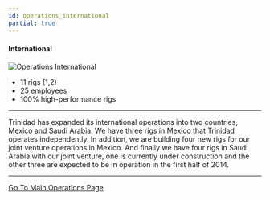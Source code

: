 ```yaml
---
id: operations_international
partial: true
---
```


#### International

![Operations International]({{{staticpath}}}images/operations-international.jpg)

- 11 rigs (1,2)
- 25 employees 
- 100% high-performance rigs

---

Trinidad has expanded its international operations into two countries, Mexico and Saudi Arabia. We have three rigs in Mexico that Trinidad operates independently. In addition, we are building four new rigs for our joint venture operations in Mexico. And finally we have four rigs in Saudi Arabia with our joint venture, one is currently under construction and the other three are expected to be in operation in the first half of 2014.

---

[Go To Main Operations Page]({{{links.services}}})
